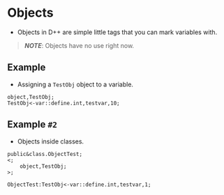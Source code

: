 # Objects

- Objects in D++ are simple little tags that you can mark variables with.

> ***NOTE***: Objects have no use right now.

## Example

- Assigning a `TestObj` object to a variable.

```pawn
object,TestObj;
TestObj<-var::define.int,testvar,10;
```

## Example `#2`

- Objects inside classes.

```pawn
public&class.ObjectTest;
<;
	object,TestObj;
>;

ObjectTest:TestObj<-var::define.int,testvar,1;
```